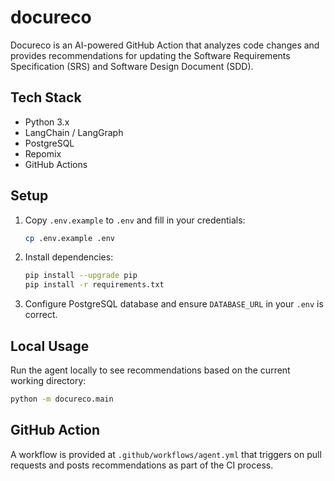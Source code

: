 # docureco

Docureco is an AI-powered GitHub Action that analyzes code changes and provides recommendations for updating the Software Requirements Specification (SRS) and Software Design Document (SDD).

## Tech Stack
- Python 3.x
- LangChain / LangGraph
- PostgreSQL
- Repomix
- GitHub Actions

## Setup
1. Copy `.env.example` to `.env` and fill in your credentials:
   ```bash
   cp .env.example .env
   ```
2. Install dependencies:
   ```bash
   pip install --upgrade pip
   pip install -r requirements.txt
   ```
3. Configure PostgreSQL database and ensure `DATABASE_URL` in your `.env` is correct.

## Local Usage
Run the agent locally to see recommendations based on the current working directory:
```bash
python -m docureco.main
```

## GitHub Action
A workflow is provided at `.github/workflows/agent.yml` that triggers on pull requests and posts recommendations as part of the CI process.